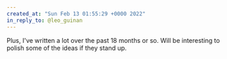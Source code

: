 ```yaml
---
created_at: "Sun Feb 13 01:55:29 +0000 2022"
in_reply_to: @leo_guinan
---
```


Plus, I've written a lot over the past 18 months or so. Will be interesting to polish some of the ideas if they stand up.